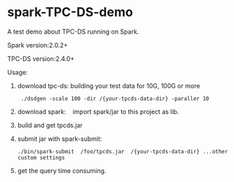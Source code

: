 # spark-TPC-DS-demo
A test demo about TPC-DS running on Spark.

Spark version:2.0.2+

TPC-DS version:2.4.0+



Usage:

1. download tpc-ds:
    building your test data for 10G, 100G or more
    
        ./dsdgen -scale 100 -dir /{your-tpcds-data-dir} -paraller 10

2. download spark:
    import spark/jar to this project as lib.
    
3. build and get tpcds.jar

4. submit jar with spark-submit:

       ./bin/spark-submit  /foo/tpcds.jar  /{your-tpcds-data-dir} ...other custom settings
       
5. get the query time consuming.
